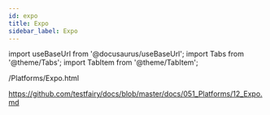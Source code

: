 ```yaml
---
id: expo
title: Expo
sidebar_label: Expo
---
```


import useBaseUrl from '@docusaurus/useBaseUrl';
import Tabs from '@theme/Tabs';
import TabItem from '@theme/TabItem';

/Platforms/Expo.html

https://github.com/testfairy/docs/blob/master/docs/051_Platforms/12_Expo.md